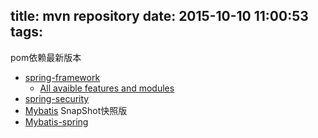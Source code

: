 title: mvn repository
date: 2015-10-10 11:00:53
tags:
---
pom依赖最新版本

<!-- more -->
* [spring-framework](http://projects.spring.io/spring-framework/)
  * [All avaible features and modules](http://docs.spring.io/spring-framework/docs/current/spring-framework-reference/html/overview.html#overview-modules)
* [spring-security](http://projects.spring.io/spring-security/)
* [Mybatis][] SnapShot快照版
* [Mybatis-spring](http://mybatis.github.io/spring/zh/getting-started.html)



[Mybatis]:https://mybatis.github.io/mybatis-3/zh/getting-started.html "Mybatis"